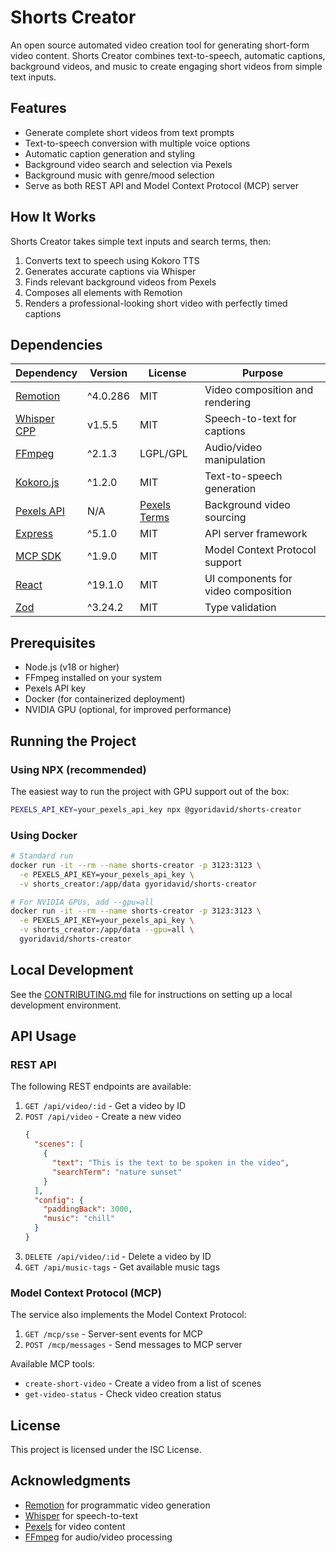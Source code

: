 # Shorts Creator

An open source automated video creation tool for generating short-form video content. Shorts Creator combines text-to-speech, automatic captions, background videos, and music to create engaging short videos from simple text inputs.

## Features

- Generate complete short videos from text prompts
- Text-to-speech conversion with multiple voice options
- Automatic caption generation and styling
- Background video search and selection via Pexels
- Background music with genre/mood selection
- Serve as both REST API and Model Context Protocol (MCP) server

## How It Works

Shorts Creator takes simple text inputs and search terms, then:

1. Converts text to speech using Kokoro TTS
2. Generates accurate captions via Whisper
3. Finds relevant background videos from Pexels
4. Composes all elements with Remotion
5. Renders a professional-looking short video with perfectly timed captions

## Dependencies

| Dependency                                             | Version  | License                                         | Purpose                             |
| ------------------------------------------------------ | -------- | ----------------------------------------------- | ----------------------------------- |
| [Remotion](https://remotion.dev/)                      | ^4.0.286 | MIT                                             | Video composition and rendering     |
| [Whisper CPP](https://github.com/ggml-org/whisper.cpp) | v1.5.5   | MIT                                             | Speech-to-text for captions         |
| [FFmpeg](https://ffmpeg.org/)                          | ^2.1.3   | LGPL/GPL                                        | Audio/video manipulation            |
| [Kokoro.js](https://www.npmjs.com/package/kokoro-js)   | ^1.2.0   | MIT                                             | Text-to-speech generation           |
| [Pexels API](https://www.pexels.com/api/)              | N/A      | [Pexels Terms](https://www.pexels.com/license/) | Background video sourcing           |
| [Express](https://expressjs.com/)                      | ^5.1.0   | MIT                                             | API server framework                |
| [MCP SDK](https://modelcontextprotocol.io/)            | ^1.9.0   | MIT                                             | Model Context Protocol support      |
| [React](https://react.dev/)                            | ^19.1.0  | MIT                                             | UI components for video composition |
| [Zod](https://zod.dev/)                                | ^3.24.2  | MIT                                             | Type validation                     |

## Prerequisites

- Node.js (v18 or higher)
- FFmpeg installed on your system
- Pexels API key
- Docker (for containerized deployment)
- NVIDIA GPU (optional, for improved performance)

## Running the Project

### Using NPX (recommended)

The easiest way to run the project with GPU support out of the box:

```bash
PEXELS_API_KEY=your_pexels_api_key npx @gyoridavid/shorts-creator
```

### Using Docker

```bash
# Standard run
docker run -it --rm --name shorts-creator -p 3123:3123 \
  -e PEXELS_API_KEY=your_pexels_api_key \
  -v shorts_creator:/app/data gyoridavid/shorts-creator

# For NVIDIA GPUs, add --gpu=all
docker run -it --rm --name shorts-creator -p 3123:3123 \
  -e PEXELS_API_KEY=your_pexels_api_key \
  -v shorts_creator:/app/data --gpu=all \
  gyoridavid/shorts-creator
```

## Local Development

See the [CONTRIBUTING.md](CONTRIBUTING.md) file for instructions on setting up a local development environment.

## API Usage

### REST API

The following REST endpoints are available:

1. `GET /api/video/:id` - Get a video by ID
2. `POST /api/video` - Create a new video
   ```json
   {
     "scenes": [
       {
         "text": "This is the text to be spoken in the video",
         "searchTerm": "nature sunset"
       }
     ],
     "config": {
       "paddingBack": 3000,
       "music": "chill"
     }
   }
   ```
3. `DELETE /api/video/:id` - Delete a video by ID
4. `GET /api/music-tags` - Get available music tags

### Model Context Protocol (MCP)

The service also implements the Model Context Protocol:

1. `GET /mcp/sse` - Server-sent events for MCP
2. `POST /mcp/messages` - Send messages to MCP server

Available MCP tools:

- `create-short-video` - Create a video from a list of scenes
- `get-video-status` - Check video creation status

## License

This project is licensed under the ISC License.

## Acknowledgments

- [Remotion](https://remotion.dev/) for programmatic video generation
- [Whisper](https://github.com/ggml-org/whisper.cpp) for speech-to-text
- [Pexels](https://www.pexels.com/) for video content
- [FFmpeg](https://ffmpeg.org/) for audio/video processing
